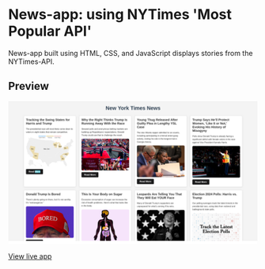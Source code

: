 # News-app: using NYTimes 'Most Popular API'

News-app built using HTML, CSS, and JavaScript displays stories from the NYTimes-API.

## Preview

![News-app](./images/ny-1.png)

[View live app](https://news-app-nytimes-api-js.netlify.app/)
